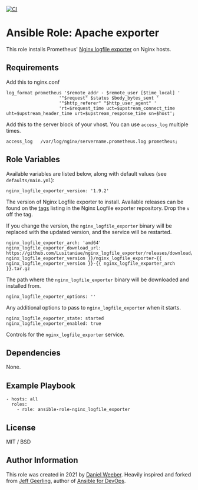 [![CI](https://github.com/DanielWeeber/ansible-role-nginx_logfile_exporter/actions/workflows/release.yml/badge.svg?branch=master)](https://github.com/DanielWeeber/ansible-role-nginx_logfile_exporter/actions/workflows/release.yml)

# Ansible Role: Apache exporter

This role installs Prometheus' [Nginx logfile exporter](https://github.com/martin-helmich/prometheus-nginxlog-exporter) on Nginx hosts.

## Requirements

Add this to nginx.conf

    log_format prometheus '$remote_addr - $remote_user [$time_local] '
                        '"$request" $status $body_bytes_sent '
                        '"$http_referer" "$http_user_agent" '
                        'rt=$request_time uct=$upstream_connect_time uht=$upstream_header_time urt=$upstream_response_time sn=$host';

Add this to the server block of your vhost. You can use `access_log` multiple times.

    access_log   /var/log/nginx/servername.prometheus.log prometheus;

## Role Variables

Available variables are listed below, along with default values (see `defaults/main.yml`):

    nginx_logfile_exporter_version: '1.9.2'

The version of Nginx Logfile exporter to install. Available releases can be found on the [tags](https://github.com/martin-helmich/prometheus-nginxlog-exporter/tags) listing in the Nginx Logfile exporter repository. Drop the `v` off the tag.

If you change the version, the `nginx_logfile_exporter` binary will be replaced with the updated version, and the service will be restarted.

    nginx_logfile_exporter_arch: 'amd64'
    nginx_logfile_exporter_download_url: https://github.com/Lusitaniae/nginx_logfile_exporter/releases/download/v{{ nginx_logfile_exporter_version }}/nginx_logfile_exporter-{{ nginx_logfile_exporter_version }}-{{ nginx_logfile_exporter_arch }}.tar.gz

The path where the `nginx_logfile_exporter` binary will be downloaded and installed from.

    nginx_logfile_exporter_options: ''

Any additional options to pass to `nginx_logfile_exporter` when it starts.

    nginx_logfile_exporter_state: started
    nginx_logfile_exporter_enabled: true

Controls for the `nginx_logfile_exporter` service.

## Dependencies

None.

## Example Playbook

    - hosts: all
      roles:
        - role: ansible-role-nginx_logfile_exporter

## License

MIT / BSD

## Author Information

This role was created in 2021 by [Daniel Weeber](https://github.com/DanielWeeber). Heavily inspired and forked from [Jeff Geerling](https://www.jeffgeerling.com/), author of [Ansible for DevOps](https://www.ansiblefordevops.com/).
